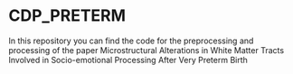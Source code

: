# CDP_PRETERM
In this repository you can find the code for the preprocessing and processing of the paper Microstructural Alterations in White Matter Tracts Involved in Socio-emotional Processing After Very Preterm Birth
